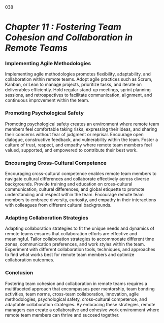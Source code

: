 038


# ***Chapter 11 : Fostering Team Cohesion and Collaboration in Remote Teams***


### **Implementing Agile Methodologies**

Implementing agile methodologies promotes flexibility, adaptability, and collaboration within remote teams. Adopt agile practices such as Scrum, Kanban, or Lean to manage projects, prioritize tasks, and iterate on deliverables efficiently. Hold regular stand-up meetings, sprint planning sessions, and retrospectives to facilitate communication, alignment, and continuous improvement within the team.

### **Promoting Psychological Safety**

Promoting psychological safety creates an environment where remote team members feel comfortable taking risks, expressing their ideas, and sharing their concerns without fear of judgment or reprisal. Encourage open dialogue, constructive feedback, and vulnerability within the team. Foster a culture of trust, respect, and empathy where remote team members feel valued, supported, and empowered to contribute their best work.

### **Encouraging Cross-Cultural Competence**

Encouraging cross-cultural competence enables remote team members to navigate cultural differences and collaborate effectively across diverse backgrounds. Provide training and education on cross-cultural communication, cultural differences, and global etiquette to promote understanding and respect within the team. Encourage remote team members to embrace diversity, curiosity, and empathy in their interactions with colleagues from different cultural backgrounds.

### **Adapting Collaboration Strategies**

Adapting collaboration strategies to fit the unique needs and dynamics of remote teams ensures that collaboration efforts are effective and meaningful. Tailor collaboration strategies to accommodate different time zones, communication preferences, and work styles within the team. Experiment with different collaboration tools, techniques, and approaches to find what works best for remote team members and optimize collaboration outcomes.

### **Conclusion**

Fostering team cohesion and collaboration in remote teams requires a multifaceted approach that encompasses peer mentorship, team bonding activities, team norms, cross-team collaboration, innovation, agile methodologies, psychological safety, cross-cultural competence, and adaptable collaboration strategies. By embracing these strategies, remote managers can create a collaborative and cohesive work environment where remote team members can thrive and succeed together.

